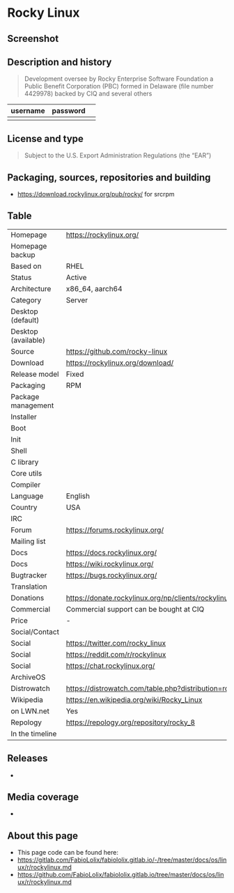 # Rocky Linux

## Screenshot


## Description and history

>

> Development oversee by Rocky Enterprise Software Foundation a Public Benefit Corporation (PBC) 
  formed in Delaware (file number 4429978) backed by CIQ and several others

| username | password |  |
|----------|----------|--|
|  |  |  |


## License and type

>

> Subject to the U.S. Export Administration Regulations (the “EAR”) 


## Packaging, sources, repositories and building

>

* <https://download.rockylinux.org/pub/rocky/> for srcrpm


## Table


|                       |  |
|-----------------------|--|
| Homepage              | <https://rockylinux.org/> |
| Homepage backup       |  |
| Based on              | RHEL |
| Status                | Active |
| Architecture          | x86_64, aarch64 |
| Category              | Server |
| Desktop (default)     |  |
| Desktop (available)   |  |
| Source                | <https://github.com/rocky-linux> |
| Download              | <https://rockylinux.org/download/> |
| Release model         | Fixed |
| Packaging             | RPM |
| Package management    |  |
| Installer             |  |
| Boot                  |  |
| Init                  |  |
| Shell                 |  |
| C library             |  |
| Core utils            |  |
| Compiler              |  |
| Language              | English |
| Country               | USA |
| IRC                   |  |
| Forum                 | <https://forums.rockylinux.org/> |
| Mailing list          |  |
| Docs                  | <https://docs.rockylinux.org/> |
| Docs                  | <https://wiki.rockylinux.org/> |
| Bugtracker            | <https://bugs.rockylinux.org/> |
| Translation           |  |
| Donations             | <https://donate.rockylinux.org/np/clients/rockylinux/donation.jsp> |
| Commercial            | Commercial support can be bought at CIQ |
| Price                 | - |
| Social/Contact        |  |
| Social                | <https://twitter.com/rocky_linux> |
| Social                | <https://reddit.com/r/rockylinux> |
| Social                | <https://chat.rockylinux.org/> |
| ArchiveOS             |  |
| Distrowatch           | <https://distrowatch.com/table.php?distribution=rocky> |
| Wikipedia             | <https://en.wikipedia.org/wiki/Rocky_Linux> |
| on LWN.net            | Yes |
| Repology              | <https://repology.org/repository/rocky_8> |
| In the timeline       |  |


## Releases

* 


## Media coverage

* 


## About this page

* This page code can be found here:
* <https://gitlab.com/FabioLolix/fabiololix.gitlab.io/-/tree/master/docs/os/linux/r/rockylinux.md>
* <https://github.com/FabioLolix/fabiololix.gitlab.io/tree/master/docs/os/linux/r/rockylinux.md>
